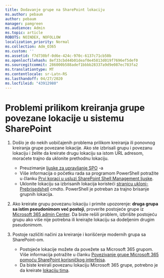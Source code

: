 ```yaml
---
title: Dodavanje grupe na SharePoint lokaciju
ms.author: pebaum
author: pebaum
manager: pamgreen
ms.audience: Admin
ms.topic: article
ROBOTS: NOINDEX, NOFOLLOW
localization_priority: Normal
ms.collection: Adm_O365
ms.custom: ''
ms.assetid: f7d730bf-0d6e-424c-970c-6137c71cb50b
ms.openlocfilehash: 8ef33cbd44b01deaf0e45813d019f7696ef5def0
ms.sourcegitcommit: 286000b588adef1bbbb28337a9d9e087ec783fa2
ms.translationtype: MT
ms.contentlocale: sr-Latn-RS
ms.lasthandoff: 04/27/2020
ms.locfileid: "43912980"
---
```

# <a name="issues-when-creating-a-group-connected-site-in-sharepoint"></a>Problemi prilikom kreiranja grupe povezane lokacije u sistemu SharePoint

1. Došlo je do nekih uobičajenih problema prilikom kreiranja ili ponovnog kreiranja grupe povezane lokacije.
Ako ste izbrisali grupu i povezanu lokaciju i želite da kreirate drugu lokaciju sa istom URL adresom, moraćete trajno da uklonite prethodnu lokaciju.

   - Preuzimanje [ljuske za upravljanje SPO](https://support.office.com/article/introduction-to-the-sharepoint-online-management-shell-c16941c3-19b4-4710-8056-34c034493429) -a
   - Više informacija o početku rada sa programom PowerShell potražite u članku [Prvi koraci u usluzi SharePoint Shell Management ljuske](https://docs.microsoft.com/powershell/module/sharepoint-online/remove-sposite).
   - Uklonite lokaciju sa izbrisanih lokacija koristeći [stranicu ukloni-Prebrisedshell](https://docs.microsoft.com/powershell/module/sharepoint-online/remove-sposite?view=sharepoint-ps) cmdto. PowerShell je potreban za trajno brisanje grupnih lokacija.

1. Ako kreirate grupu povezanu lokaciju i primite upozorenje: **druga grupa sa istim pseudonimom već postoji**, proverite postojeće grupe iz [Microsoft 365 admin Center](https://admin.microsoft.com/AdminPortal/Home#/groups). Da biste rešili problem, izbrišite postojeću grupu ako više nije potrebna ili kreirajte lokaciju sa dodeljenim drugim pseudonimom.

1. Postoje različiti načini za kreiranje i korišćenje modernih grupa sa SharePoint-om.

   - Postojeće lokacije možete da povežete sa Microsoft 365 grupom. Više informacija potražite u članku [Povezivanje grupe Microsoft 365 pomoću SharePoint korisničkog interfejsa](https://docs.microsoft.com/sharepoint/dev/transform/modernize-connect-to-office365-group#connect-an-office-365-group-using-the-sharepoint-user-interface).
   - Da biste kreirali povezanu lokaciju Microsoft 365 grupe, potrebno je da kreirate [lokaciju tima](https://admin.microsoft.com/sharepoint).
